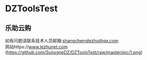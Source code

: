 # DZToolsTest

## 乐助云购<br>
如有问题请联系技术人员邮箱:shangchenglezhu@qq.com<br>
网站https://www.lezhunet.com<br>
(https://github.com/SunsgneDZ/DZToolsTest/raw/master/pic/1.png)
